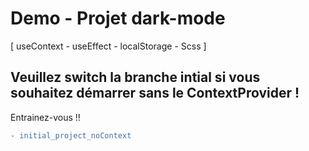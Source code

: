 # Demo - Projet dark-mode 
[ useContext - useEffect - localStorage - Scss ]

## Veuillez switch la branche intial si vous souhaitez démarrer sans le ContextProvider !

Entrainez-vous !! 
```diff
- initial_project_noContext
``` 
